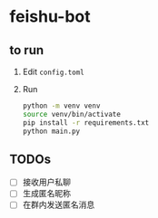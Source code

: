 # feishu-bot

## to run

1. Edit `config.toml`

2. Run
    ```bash
    python -m venv venv
    source venv/bin/activate
    pip install -r requirements.txt
    python main.py
    ```

## TODOs

- [ ] 接收用户私聊
- [ ] 生成匿名昵称
- [ ] 在群内发送匿名消息